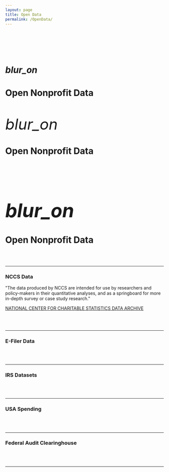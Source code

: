 ```yaml
---
layout: page
title: Open Data
permalink: /OpenData/
---
```


<br>
<br>


<br>
<br>


<div class="icon-block">
   <h1 class="center black-text"><i class="large material-icons">blur_on</i></h1>
   <h1 class="center orange-text">Open Nonprofit Data</h1>
</div>


<br>
<br>

<div class="icon-block">
   <font size="24"><i class="large material-icons">blur_on</i></font>
   <h1 class="center orange-text">Open Nonprofit Data</h1>
</div>

<br>
<br>


<div class="icon-block">
   <h1 class="center black-text" style="font-size:60px;"><i class="large material-icons">blur_on</i></h1>
   <h1 class="center orange-text">Open Nonprofit Data</h1>
</div>




<br>
<br>








------------------------------------------  

### NCCS Data

"The data produced by NCCS are intended for use by researchers and policy-makers in their quantitative analyses, and as a springboard for more in-depth survey or case study research."

[NATIONAL CENTER FOR CHARITABLE STATISTICS DATA ARCHIVE](http://nccs-data.urban.org/index.php)

<br>
<br>

------------------------------------------  

### E-Filer Data



<br>
<br>

------------------------------------------  

### IRS Datasets



<br>
<br>

------------------------------------------  

### USA Spending






<br>
<br>

------------------------------------------  

### Federal Audit Clearinghouse





<br>
<br>

------------------------------------------  

<br>
<br>

<br>
<br> 
